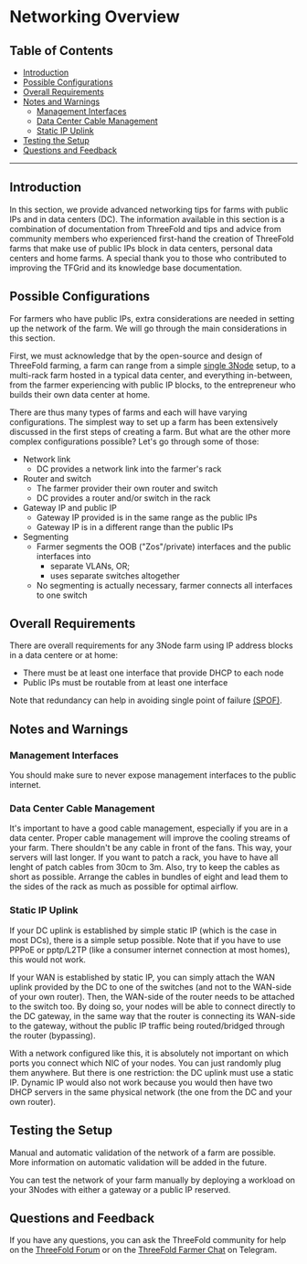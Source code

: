 <h1> Networking Overview </h1>

<h2> Table of Contents </h2>

- [Introduction](#introduction)
- [Possible Configurations](#possible-configurations)
- [Overall Requirements](#overall-requirements)
- [Notes and Warnings](#notes-and-warnings)
  - [Management Interfaces](#management-interfaces)
  - [Data Center Cable Management](#data-center-cable-management)
  - [Static IP Uplink](#static-ip-uplink)
- [Testing the Setup](#testing-the-setup)
- [Questions and Feedback](#questions-and-feedback)

***

## Introduction

In this section, we provide advanced networking tips for farms with public IPs and in data centers (DC). The information available in this section is a combination of documentation from ThreeFold and tips and advice from community members who experienced first-hand the creation of ThreeFold farms that make use of public IPs block in data centers, personal data centers and home farms. A special thank you to those who contributed to improving the TFGrid and its knowledge base documentation.

## Possible Configurations

For farmers who have public IPs, extra considerations are needed in setting up the network of the farm. We will go through the main considerations in this section.

First, we must acknowledge that by the open-source and design of ThreeFold farming, a farm can range from a simple [single 3Node](../3node_building/3node_building.md) setup, to a multi-rack farm hosted in a typical data center, and everything in-between, from the farmer experiencing with public IP blocks, to the entrepreneur who builds their own data center at home.

There are thus many types of farms and each will have varying configurations. The simplest way to set up a farm has been extensively discussed in the first steps of creating a farm. But what are the other more complex configurations possible? Let's go through some of those:

- Network link
  - DC provides a network link into the farmer's rack
- Router and switch
  - The farmer provider their own router and switch
  - DC provides a router and/or switch in the rack
- Gateway IP and public IP
  - Gateway IP provided is in the same range as the public IPs
  - Gateway IP is in a different range than the public IPs
- Segmenting
  - Farmer segments the OOB ("Zos"/private) interfaces and the public interfaces into 
    - separate VLANs, OR;
    - uses separate switches altogether
  - No segmenting is actually necessary, farmer connects all interfaces to one switch

## Overall Requirements

There are overall requirements for any 3Node farm using IP address blocks in a data centere or at home:

- There must be at least one interface that provide DHCP to each node
- Public IPs must be routable from at least one interface

Note that redundancy can help in avoiding single point of failure [(SPOF)](https://en.wikipedia.org/wiki/Single_point_of_failure).

## Notes and Warnings

### Management Interfaces

You should make sure to never expose management interfaces to the public internet.


### Data Center Cable Management

It's important to have a good cable management, especially if you are in a data center. Proper cable management will improve the cooling streams of your farm. There shouldn't be any cable in front of the fans. This way, your servers will last longer. If you want to patch a rack, you have to have all lenght of patch cables from 30cm to 3m. Also, try to keep the cables as short as possible. Arrange the cables in bundles of eight and lead them to the sides of the rack as much as possible for optimal airflow.

<!--

## Configuring Node Interfaces
Add info on this:

There's a program floating around that allows farmers to configure the interfaces on their nodes. This is done over RMB, and I also developed a script for this purpose. Both might be deprecated with the 3.9 release and new RMB. There should be a documented way of doing this that's relatively accessible.

-->

<!--

### NIC

 QUESTION: Does it matter which NICs are used? -->

### Static IP Uplink

If your DC uplink is established by simple static IP (which is the case in most DCs), there is a simple setup possible. Note that if you have to use PPPoE or pptp/L2TP (like a consumer internet connection at most homes), this would not work. 

If your WAN is established by static IP, you can simply attach the WAN uplink provided by the DC to one of the switches (and not to the WAN-side of your own router). Then, the WAN-side of the router needs to be attached to the switch too. By doing so, your nodes will be able to connect directly to the DC gateway, in the same way that the router is connecting its WAN-side to the gateway, without the public IP traffic being routed/bridged through the router (bypassing). 

With a network configured like this, it is absolutely not important on which ports you connect which NIC of your nodes. You can just randomly plug them anywhere. But there is one restriction: the DC uplink must use a static IP. Dynamic IP would also not work because you would then have two DHCP servers in the same physical network (the one from the DC and your own router).

## Testing the Setup

Manual and automatic validation of the network of a farm are possible. More information on automatic validation will be added in the future.

You can test the network of your farm manually by deploying a workload on your 3Nodes with either a gateway or a public IP reserved.

## Questions and Feedback

If you have any questions, you can ask the ThreeFold community for help on the [ThreeFold Forum](http://forum.threefold.io/) or on the [ThreeFold Farmer Chat](https://t.me/threefoldfarmers) on Telegram.